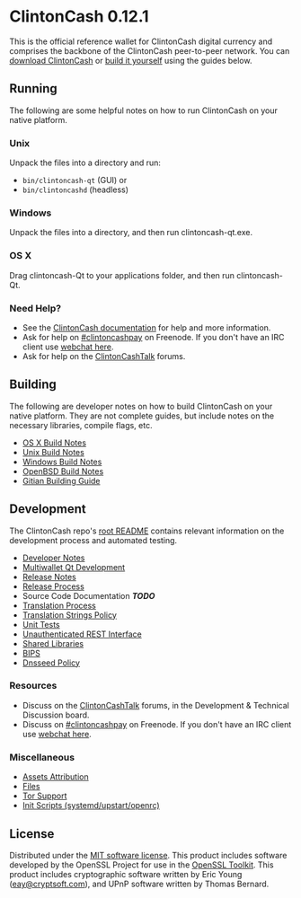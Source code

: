 ClintonCash 0.12.1
=====================

This is the official reference wallet for ClintonCash digital currency and comprises the backbone of the ClintonCash peer-to-peer network. You can [download ClintonCash](https://www.clintoncash.org/downloads/) or [build it yourself](#building) using the guides below.

Running
---------------------
The following are some helpful notes on how to run ClintonCash on your native platform.

### Unix

Unpack the files into a directory and run:

- `bin/clintoncash-qt` (GUI) or
- `bin/clintoncashd` (headless)

### Windows

Unpack the files into a directory, and then run clintoncash-qt.exe.

### OS X

Drag clintoncash-Qt to your applications folder, and then run clintoncash-Qt.

### Need Help?

* See the [ClintonCash documentation](https://clintoncashpay.atlassian.net/wiki/display/DOC)
for help and more information.
* Ask for help on [#clintoncashpay](http://webchat.freenode.net?channels=clintoncashpay) on Freenode. If you don't have an IRC client use [webchat here](http://webchat.freenode.net?channels=clintoncashpay).
* Ask for help on the [ClintonCashTalk](https://clintoncashtalk.org/) forums.

Building
---------------------
The following are developer notes on how to build ClintonCash on your native platform. They are not complete guides, but include notes on the necessary libraries, compile flags, etc.

- [OS X Build Notes](build-osx.md)
- [Unix Build Notes](build-unix.md)
- [Windows Build Notes](build-windows.md)
- [OpenBSD Build Notes](build-openbsd.md)
- [Gitian Building Guide](gitian-building.md)

Development
---------------------
The ClintonCash repo's [root README](/README.md) contains relevant information on the development process and automated testing.

- [Developer Notes](developer-notes.md)
- [Multiwallet Qt Development](multiwallet-qt.md)
- [Release Notes](release-notes.md)
- [Release Process](release-process.md)
- Source Code Documentation ***TODO***
- [Translation Process](translation_process.md)
- [Translation Strings Policy](translation_strings_policy.md)
- [Unit Tests](unit-tests.md)
- [Unauthenticated REST Interface](REST-interface.md)
- [Shared Libraries](shared-libraries.md)
- [BIPS](bips.md)
- [Dnsseed Policy](dnsseed-policy.md)

### Resources
* Discuss on the [ClintonCashTalk](https://clintoncashtalk.org/) forums, in the Development & Technical Discussion board.
* Discuss on [#clintoncashpay](http://webchat.freenode.net/?channels=clintoncashpay) on Freenode. If you don't have an IRC client use [webchat here](http://webchat.freenode.net/?channels=clintoncashpay).

### Miscellaneous
- [Assets Attribution](assets-attribution.md)
- [Files](files.md)
- [Tor Support](tor.md)
- [Init Scripts (systemd/upstart/openrc)](init.md)

License
---------------------
Distributed under the [MIT software license](http://www.opensource.org/licenses/mit-license.php).
This product includes software developed by the OpenSSL Project for use in the [OpenSSL Toolkit](https://www.openssl.org/). This product includes
cryptographic software written by Eric Young ([eay@cryptsoft.com](mailto:eay@cryptsoft.com)), and UPnP software written by Thomas Bernard.
